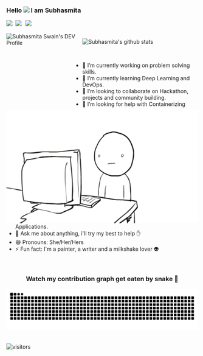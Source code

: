 ### Hello <img src="https://github.com/TheDudeThatCode/TheDudeThatCode/blob/master/Assets/Hi.gif" width="29px"> I am Subhasmita

<a href="https://www.linkedin.com/in/subhasmita-swain-a369a11aa/">
  <img align="left" width="24px" src="https://cdn.jsdelivr.net/npm/simple-icons@v3/icons/linkedin.svg"  />
</a>
<a href="https://twitter.com/subh117x">
  <img align="left" width="26px" src="https://cdn.jsdelivr.net/npm/simple-icons@v3/icons/twitter.svg" />
</a>
<a href="mailto:subhasmitaswain232@gmail.com">
  <img align="left" width="26px" src="https://cdn.jsdelivr.net/npm/simple-icons@v3/icons/gmail.svg" />
</a>
<br />
<br />
<!--<a href="http://dev.to/">
  <img align="left" width="26px" src="https://cdn.jsdelivr.net/npm/simple-icons@v3/icons/medium.svg" />
</a> -->


<a href="https://dev.to/subh117x">
  <img src="https://d2fltix0v2e0sb.cloudfront.net/dev-badge.svg" alt="Subhasmita Swain's DEV Profile" height="200" width="200" align="left">
</a> 

![Subhasmita's github stats](https://github-readme-stats.vercel.app/api?username=SubhasmitaSw&count_private=true&show_icons=true&hide_border=true&theme=github_dark)
<br/>

<img align="right" alt="GIF" height="300px" src="19Jq.gif">
<br/>

- 🔭 I’m currently working on problem solving skills.
- 🌱 I’m currently learning Deep Learning and DevOps.
- 👯 I’m looking to collaborate on Hackathon, projects and community building.
- 🤔 I’m looking for help with Containerizing Applications.
- 💬 Ask me about anything, i'll try my best to help :hand:
- 😄 Pronouns: She/Her/Hers
- ⚡ Fun fact: I'm a painter, a writer and a milkshake lover :alien:
<br/>

<!--[![Top Langs](https://github-readme-stats.vercel.app/api/top-langs/?username=Ask-Subhasmita&layout=compact&langs_count=10)](https://github.com/Ask-Subhasmita/github-readme-stats)-->

<!--<img align="right" alt="GIF" height="300px" src="Dino_non-birthday_version.gif">
<br/> -->

<div align="center">
  <h3>Watch my contribution graph get eaten by snake 🐍</h3>
  <img src="https://github.com/SubhasmitaSw/SubhasmitaSw/blob/output/github-contribution-grid-snake.svg" />
</div>


<br> 

![visitors](https://visitor-badge.laobi.icu/badge?page_id=Ask-Subhasmita.Ask-Subhasmita)
